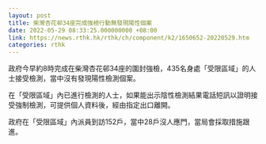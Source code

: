 ```yaml
---
layout: post
title: 柴灣杏花邨34座完成強檢行動無發現陽性個案
date: 2022-05-29 08:33:25.000000000 +08:00
link: https://news.rthk.hk/rthk/ch/component/k2/1650652-20220529.htm
categories: rthk
---
```


政府今早約8時完成在柴灣杏花邨34座的圍封強檢，435名身處「受限區域」的人士接受檢測，當中沒有發現陽性檢測個案。

在「受限區域」內已進行檢測的人士，如果能出示陰性檢測結果電話短訊以證明接受強制檢測，可提供個人資料後，經由指定出口離開。

政府在「受限區域」內派員到訪152戶，當中28戶沒人應門，當局會採取措施跟進。
